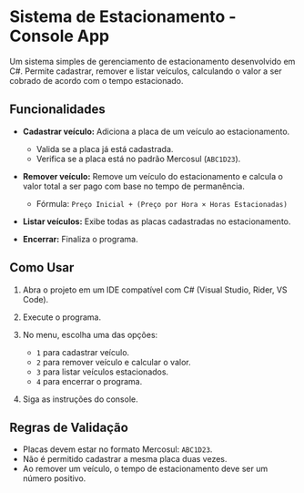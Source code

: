 # Sistema de Estacionamento - Console App

Um sistema simples de gerenciamento de estacionamento desenvolvido em C#. Permite cadastrar, remover e listar veículos, calculando o valor a ser cobrado de acordo com o tempo estacionado.

## Funcionalidades

- **Cadastrar veículo:** Adiciona a placa de um veículo ao estacionamento.  
  - Valida se a placa já está cadastrada.  
  - Verifica se a placa está no padrão Mercosul (`ABC1D23`).  

- **Remover veículo:** Remove um veículo do estacionamento e calcula o valor total a ser pago com base no tempo de permanência.  
  - Fórmula: `Preço Inicial + (Preço por Hora × Horas Estacionadas)`  

- **Listar veículos:** Exibe todas as placas cadastradas no estacionamento.  

- **Encerrar:** Finaliza o programa.  

## Como Usar

1. Abra o projeto em um IDE compatível com C# (Visual Studio, Rider, VS Code).  
2. Execute o programa.  
3. No menu, escolha uma das opções:  
   - `1` para cadastrar veículo.  
   - `2` para remover veículo e calcular o valor.  
   - `3` para listar veículos estacionados.  
   - `4` para encerrar o programa.  

4. Siga as instruções do console.  

## Regras de Validação

- Placas devem estar no formato Mercosul: `ABC1D23`.  
- Não é permitido cadastrar a mesma placa duas vezes.  
- Ao remover um veículo, o tempo de estacionamento deve ser um número positivo.  
